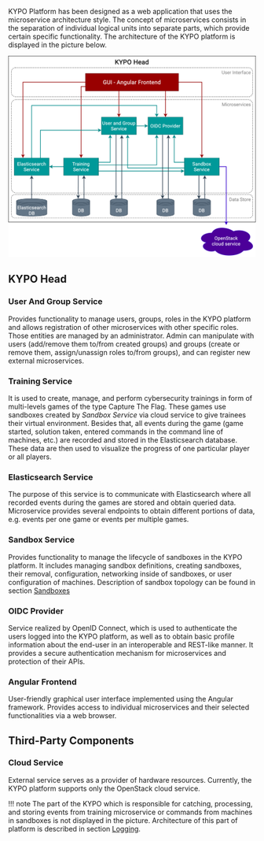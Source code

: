 KYPO Platform has been designed as a web application that uses the microservice architecture style. The concept of microservices consists in the separation of individual logical units into separate parts, which provide certain specific functionality. The architecture of the KYPO platform is displayed in the picture below.


![microservices](../img/operator-guide/platform-components/kypo-microservices.png)

## KYPO Head

### User And Group Service
Provides functionality to manage users, groups, roles in the KYPO platform and allows registration of other microservices with other specific roles. Those entities are managed by an administrator. Admin can manipulate with users (add/remove them to/from created groups) and groups (create or remove them, assign/unassign roles to/from groups), and can register new external microservices.

### Training Service
It is used to create, manage, and perform cybersecurity trainings in form of multi-levels games of the type Capture The Flag. These games use sandboxes created by *Sandbox Service* via cloud service to give trainees their virtual environment. Besides that, all events during the game (game started, solution taken, entered commands in the command line of machines, etc.) are recorded and stored in the Elasticsearch database. These data are then used to visualize the progress of one particular player or all players.

### Elasticsearch Service
The purpose of this service is to communicate with Elasticsearch where all recorded events during the games are stored and obtain queried data. Microservice provides several endpoints to obtain different portions of data, e.g. events per one game or events per multiple games.

### Sandbox Service
Provides functionality to manage the lifecycle of sandboxes in the KYPO platform. It includes managing sandbox definitions, creating sandboxes, their removal, configuration, networking inside of sandboxes, or user configuration of machines. Description of sandbox topology can be found in section [Sandboxes](./sandboxes/sandbox-topology/topology-definition.md)

### OIDC Provider
Service realized by OpenID Connect, which is used to authenticate the users logged into the KYPO platform, as well as to obtain basic profile information about the end-user in an interoperable and REST-like manner. It provides a secure authentication mechanism for microservices and protection of their APIs.

### Angular Frontend
User-friendly graphical user interface implemented using the Angular framework. Provides access to individual microservices and their selected functionalities via a web browser. 

## Third-Party Components

### Cloud Service
External service serves as a provider of hardware resources. Currently, the KYPO platform supports only the OpenStack cloud service.

!!! note
    The part of the KYPO which is responsible for catching, processing, and storing events from training microservice or commands from machines in sandboxes is not displayed in the picture. Architecture of this part of platform is described in section [Logging](../extras/logging/architecture.md).
